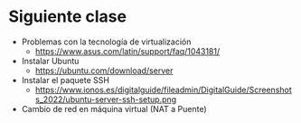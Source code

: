 # Siguiente clase

- Problemas con la tecnología de virtualización
  - https://www.asus.com/latin/support/faq/1043181/
- Instalar Ubuntu
  - https://ubuntu.com/download/server
- Instalar el paquete SSH
  - https://www.ionos.es/digitalguide/fileadmin/DigitalGuide/Screenshots_2022/ubuntu-server-ssh-setup.png
- Cambio de red en máquina virtual (NAT a Puente)
